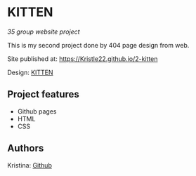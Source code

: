 # KITTEN

_35 group website project_

This is my second project done by 404 page design from web.

Site published at: https://Kristle22.github.io/2-kitten

Design: [KITTEN](https://dribbble.com/shots/9328351-Cat-Butt-404/attachments/1369780?mode=media)

## Project features

-   Github pages
-   HTML
-   CSS

## Authors

Kristina: [Github](https://github.com/Kristle22)